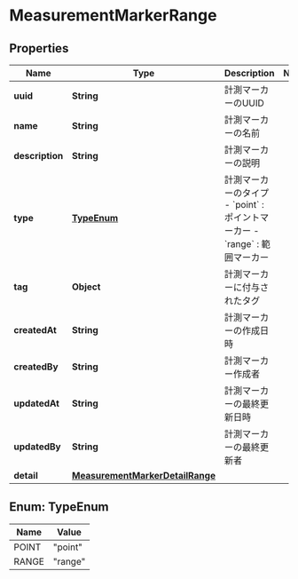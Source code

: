 

# MeasurementMarkerRange


## Properties

| Name | Type | Description | Notes |
|------------ | ------------- | ------------- | -------------|
|**uuid** | **String** | 計測マーカーのUUID |  |
|**name** | **String** | 計測マーカーの名前 |  |
|**description** | **String** | 計測マーカーの説明 |  |
|**type** | [**TypeEnum**](#TypeEnum) | 計測マーカーのタイプ - &#x60;point&#x60; : ポイントマーカー - &#x60;range&#x60; : 範囲マーカー |  |
|**tag** | **Object** | 計測マーカーに付与されたタグ |  |
|**createdAt** | **String** | 計測マーカーの作成日時 |  |
|**createdBy** | **String** | 計測マーカー作成者 |  |
|**updatedAt** | **String** | 計測マーカーの最終更新日時 |  |
|**updatedBy** | **String** | 計測マーカーの最終更新者 |  |
|**detail** | [**MeasurementMarkerDetailRange**](MeasurementMarkerDetailRange.md) |  |  |



## Enum: TypeEnum

| Name | Value |
|---- | -----|
| POINT | &quot;point&quot; |
| RANGE | &quot;range&quot; |




